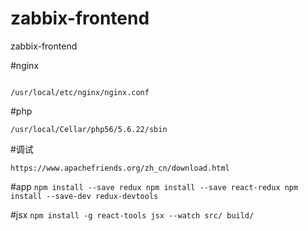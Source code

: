 # zabbix-frontend
zabbix-frontend

#nginx 
```

/usr/local/etc/nginx/nginx.conf
```

#php
```
/usr/local/Cellar/php56/5.6.22/sbin
```

#调试
```
https://www.apachefriends.org/zh_cn/download.html
```

#app
``
npm install --save redux
npm install --save react-redux
npm install --save-dev redux-devtools
``

#jsx
``
npm install -g react-tools
jsx --watch src/ build/
``
